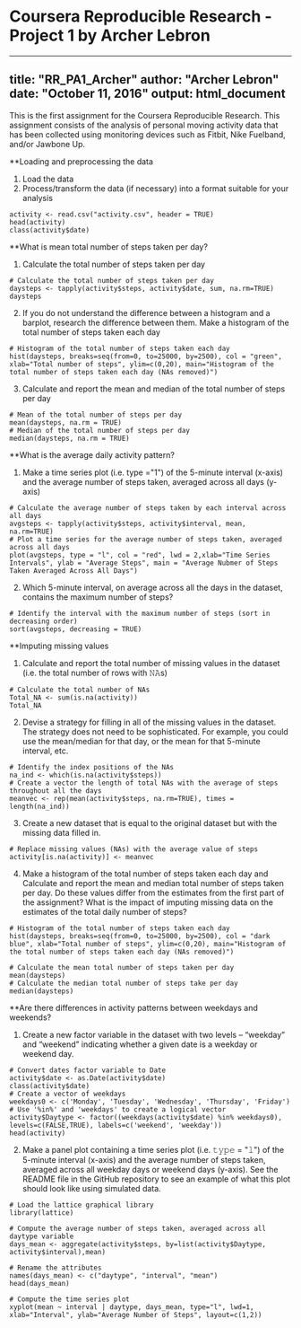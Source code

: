 Coursera Reproducible Research - Project 1 by Archer Lebron
===========================================================
---
title: "RR_PA1_Archer"
author: "Archer Lebron"
date: "October 11, 2016"
output: html_document
---
 
This is the first assignment for the Coursera Reproducible Research.  This assignment
consists of the analysis of personal moving activity data that has been collected using monitoring 
devices such as Fitbit, Nike Fuelband, and/or Jawbone Up.



**Loading and preprocessing the data
1. Load the data
2. Process/transform the data (if necessary) into a format suitable for your analysis
``` {r}
activity <- read.csv("activity.csv", header = TRUE)
head(activity)
class(activity$date)
```


**What is mean total number of steps taken per day?
1. Calculate the total number of steps taken per day
``` {r}
# Calculate the total number of steps taken per day
daysteps <- tapply(activity$steps, activity$date, sum, na.rm=TRUE)
daysteps
```
2. If you do not understand the difference between a histogram and a barplot, research the difference between them. Make a histogram of the total number of steps taken each day
``` {r}
# Histogram of the total number of steps taken each day
hist(daysteps, breaks=seq(from=0, to=25000, by=2500), col = "green", xlab="Total number of steps", ylim=c(0,20), main="Histogram of the total number of steps taken each day (NAs removed)")
```
3. Calculate and report the mean and median of the total number of steps per day
``` {r}
# Mean of the total number of steps per day
mean(daysteps, na.rm = TRUE)
# Median of the total number of steps per day
median(daysteps, na.rm = TRUE)
```


**What is the average daily activity pattern?
1. Make a time series plot (i.e. type ="1") of the 5-minute interval (x-axis) and the average number of steps taken, averaged across all days (y-axis)
``` {r}
# Calculate the average number of steps taken by each interval across all days
avgsteps <- tapply(activity$steps, activity$interval, mean, na.rm=TRUE)
# Plot a time series for the average number of steps taken, averaged across all days
plot(avgsteps, type = "l", col = "red", lwd = 2,xlab="Time Series Intervals", ylab = "Average Steps", main = "Average Nubmer of Steps Taken Averaged Across All Days")
```
2. Which 5-minute interval, on average across all the days in the dataset, contains the maximum number of steps?
``` {r}
# Identify the interval with the maximum number of steps (sort in decreasing order)
sort(avgsteps, decreasing = TRUE)
```


**Imputing missing values
1. Calculate and report the total number of missing values in the dataset (i.e. the total number of rows with 𝙽𝙰s)
``` {r}
# Calculate the total number of NAs
Total_NA <- sum(is.na(activity))
Total_NA
```
2. Devise a strategy for filling in all of the missing values in the dataset. The strategy does not need to be sophisticated. For example, you could use the mean/median for that day, or the mean for that 5-minute interval, etc.
``` {r}
# Identify the index positions of the NAs
na_ind <- which(is.na(activity$steps))
# Create a vector the length of total NAs with the average of steps throughout all the days
meanvec <- rep(mean(activity$steps, na.rm=TRUE), times = length(na_ind))
```
3. Create a new dataset that is equal to the original dataset but with the missing data filled in.
``` {r}
# Replace missing values (NAs) with the average value of steps 
activity[is.na(activity)] <- meanvec
```
4. Make a histogram of the total number of steps taken each day and Calculate and report the mean and median total number of steps taken per day. Do these values differ from the estimates from the first part of the assignment? What is the impact of imputing missing data on the estimates of the total daily number of steps?
``` {r}
# Histogram of the total number of steps taken each day
hist(daysteps, breaks=seq(from=0, to=25000, by=2500), col = "dark blue", xlab="Total number of steps", ylim=c(0,20), main="Histogram of the total number of steps taken each day (NAs removed)")

# Calculate the mean total number of steps taken per day
mean(daysteps)
# Calculate the median total number of steps take per day
median(daysteps)
```


**Are there differences in activity patterns between weekdays and weekends?
1. Create a new factor variable in the dataset with two levels – “weekday” and “weekend” indicating whether a given date is a weekday or weekend day.
``` {r}
# Convert dates factor variable to Date 
activity$date <- as.Date(activity$date)
class(activity$date)
# Create a vector of weekdays
weekdays0 <- c('Monday', 'Tuesday', 'Wednesday', 'Thursday', 'Friday')
# Use '%in%' and 'weekdays' to create a logical vector
activity$Daytype <- factor((weekdays(activity$date) %in% weekdays0), levels=c(FALSE,TRUE), labels=c('weekend', 'weekday'))
head(activity)
```
2. Make a panel plot containing a time series plot (i.e. 𝚝𝚢𝚙𝚎 = "𝚕") of the 5-minute interval (x-axis) and the average number of steps taken, averaged across all weekday days or weekend days (y-axis). See the README file in the GitHub repository to see an example of what this plot should look like using simulated data.
``` {r}
# Load the lattice graphical library
library(lattice)

# Compute the average number of steps taken, averaged across all daytype variable
days_mean <- aggregate(activity$steps, by=list(activity$Daytype, activity$interval),mean)

# Rename the attributes
names(days_mean) <- c("daytype", "interval", "mean")
head(days_mean)

# Compute the time series plot
xyplot(mean ~ interval | daytype, days_mean, type="l", lwd=1, xlab="Interval", ylab="Average Number of Steps", layout=c(1,2))
```
